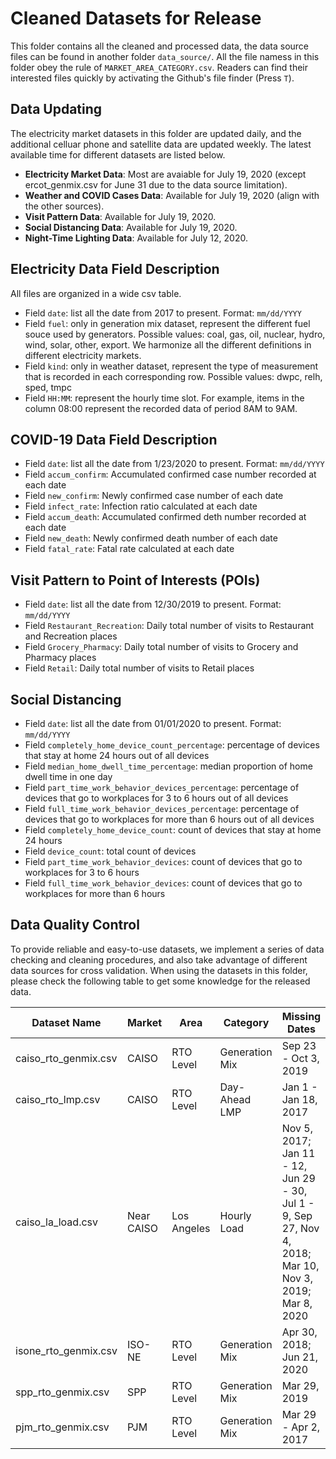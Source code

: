 # Cleaned Datasets for Release

This folder contains all the cleaned and processed data, the data source files can be found in another folder `data_source/`. All the file namess in this folder obey the rule of `MARKET_AREA_CATEGORY.csv`. Readers can find their interested files quickly by activating the Github's file finder (Press `T`).

## Data Updating
The electricity market datasets in this folder are updated daily, and the additional celluar phone and satellite data are updated weekly. The latest available time for different datasets are listed below.
- **Electricity Market Data**: Most are avaiable for July 19, 2020 (except ercot_genmix.csv for June 31 due to the data source limitation).
- **Weather and COVID Cases Data**: Available for July 19, 2020 (align with the other sources).
- **Visit Pattern Data**: Available for July 19, 2020.
- **Social Distancing Data**: Available for July 19, 2020.
- **Night-Time Lighting Data**: Available for July 12, 2020.

## Electricity Data Field Description
All files are organized in a wide csv table.
- Field `date`: list all the date from 2017 to present. Format: `mm/dd/YYYY`
- Field `fuel`: only in generation mix dataset, represent the different fuel souce used by generators. Possible values: coal, gas, oil, nuclear, hydro, wind, solar, other, export. We harmonize all the different definitions in different electricity markets.
- Field `kind`: only in weather dataset, represent the type of measurement that is recorded in each corresponding row. Possible values:
dwpc, relh, sped, tmpc
- Field `HH:MM`: represent the hourly time slot. For example, items in the column 08:00 represent the recorded data of period 8AM to 9AM.

## COVID-19 Data Field Description
- Field `date`: list all the date from 1/23/2020 to present. Format: `mm/dd/YYYY`
- Field `accum_confirm`: Accumulated confirmed case number recorded at each date
- Field `new_confirm`: Newly confirmed case number of each date
- Field `infect_rate`: Infection ratio calculated at each date
- Field `accum_death`: Accumulated confirmed deth number recorded at each date
- Field `new_death`: Newly confirmed death number of each date
- Field `fatal_rate`: Fatal rate calculated at each date

## Visit Pattern to Point of Interests (POIs)
- Field `date`: list all the date from 12/30/2019 to present. Format: `mm/dd/YYYY`
- Field `Restaurant_Recreation`: Daily total number of visits to Restaurant and Recreation places
- Field `Grocery_Pharmacy`: Daily total number of visits to Grocery and Pharmacy places
- Field `Retail`: Daily total number of visits to Retail places

## Social Distancing
- Field `date`: list all the date from 01/01/2020 to present. Format: `mm/dd/YYYY`
- Field `completely_home_device_count_percentage`: percentage of devices that stay at home 24 hours out of all devices
- Field `median_home_dwell_time_percentage`: median proportion of home dwell time in one day
- Field `part_time_work_behavior_devices_percentage`: percentage of devices that go to workplaces for 3 to 6 hours out of all devices
- Field `full_time_work_behavior_devices_percentage`: percentage of devices that go to workplaces for more than 6 hours out of all devices
- Field `completely_home_device_count`: count of devices that stay at home 24 hours
- Field `device_count`: total count of devices
- Field `part_time_work_behavior_devices`: count of devices that go to workplaces for 3 to 6 hours
- Field `full_time_work_behavior_devices`: count of devices that go to workplaces for more than 6 hours

## Data Quality Control
To provide reliable and easy-to-use datasets, we implement a series of data checking and cleaning procedures, and also take advantage of different data sources for cross validation. When using the datasets in this folder, please check the following table to get some knowledge for the released data.

| Dataset Name         | Market     | Area         | Category       | Missing Dates        |
|----------------------|------------|--------------|----------------|----------------------|
| caiso_rto_genmix.csv | CAISO      | RTO Level    | Generation Mix | Sep 23 - Oct 3, 2019 |
| caiso_rto_lmp.csv    | CAISO      | RTO Level    | Day-Ahead LMP  | Jan 1 - Jan 18, 2017 |
| caiso_la_load.csv    | Near CAISO | Los Angeles  | Hourly Load    | Nov 5, 2017; Jan 11 - 12, Jun 29 - 30, Jul 1 - 9, Sep 27, Nov 4, 2018; Mar 10, Nov 3, 2019; Mar 8, 2020 |
| isone_rto_genmix.csv | ISO-NE     | RTO Level    | Generation Mix | Apr 30, 2018; Jun 21, 2020 |
| spp_rto_genmix.csv   | SPP        | RTO Level    | Generation Mix | Mar 29, 2019         |
| pjm_rto_genmix.csv   | PJM        | RTO Level    | Generation Mix | Mar 29 - Apr 2, 2017 |


